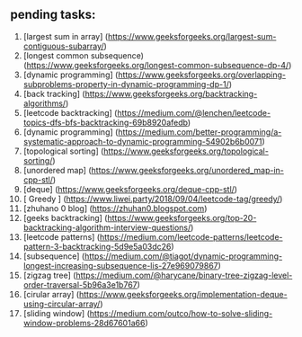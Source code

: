 
## pending tasks:

1. [largest sum in array] (https://www.geeksforgeeks.org/largest-sum-contiguous-subarray/)
2. [longest common subsequence) (https://www.geeksforgeeks.org/longest-common-subsequence-dp-4/)
3. [dynamic programming] (https://www.geeksforgeeks.org/overlapping-subproblems-property-in-dynamic-programming-dp-1/)
4. [back tracking] (https://www.geeksforgeeks.org/backtracking-algorithms/)
5. [leetcode backtracking] (https://medium.com/@lenchen/leetcode-topics-dfs-bfs-backtracking-69b8920afedb)
6. [dynamic programming] (https://medium.com/better-programming/a-systematic-approach-to-dynamic-programming-54902b6b0071)
7. [topological sorting] (https://www.geeksforgeeks.org/topological-sorting/)
8. [unordered map] (https://www.geeksforgeeks.org/unordered_map-in-cpp-stl/)
9. [deque] (https://www.geeksforgeeks.org/deque-cpp-stl/)
10. [ Greedy ] (https://www.liwei.party/2018/09/04/leetcode-tag/greedy/)
11. [zhuhano 0 blog] (https://zhuhan0.blogspot.com)
12. [geeks backtracking] (https://www.geeksforgeeks.org/top-20-backtracking-algorithm-interview-questions/)
13. [leetcode patterns] (https://medium.com/leetcode-patterns/leetcode-pattern-3-backtracking-5d9e5a03dc26)
14. [subsequence] (https://medium.com/@tiagot/dynamic-programming-longest-increasing-subsequence-lis-27e969079867)
15. [zigzag tree] (https://medium.com/@harycane/binary-tree-zigzag-level-order-traversal-5b96a3e1b767)
16. [cirular array] (https://www.geeksforgeeks.org/implementation-deque-using-circular-array/)
17. [sliding window] (https://medium.com/outco/how-to-solve-sliding-window-problems-28d67601a66)
